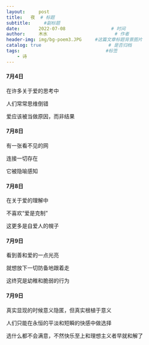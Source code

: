 ```yaml
---
layout:     post                       
title:   夜  # 标题
subtitle:     #副标题
date:       2022-07-08                 # 时间
author:     木水                         # 作者
header-img: img/bg-poem3.JPG     #这篇文章标题背景图片
catalog: true                         # 是否归档
tags:                                #标签
    - 诗
---
```

#### 7月4日
在许多关于爱的思考中

人们常常思维倒错

爱应该被当做原因，而非结果

#### 7月8日
有一张看不见的网

连接一切存在

它被隐喻感知

#### 7月8日
在关于爱的理解中

不喜欢“爱是克制”

这更多是自爱人的幌子

#### 7月9日
看到善和爱的一点光亮

就想放下一切防备地跟着走

这终究是幼稚和脆弱的行为

#### 7月9日
真实显现的时候意义隐匿，但真实根植于意义

人们只能在永恒的平淡和短瞬的快感中做选择

选什么都不会满意，不然快乐至上和理想主义者早就和解了
